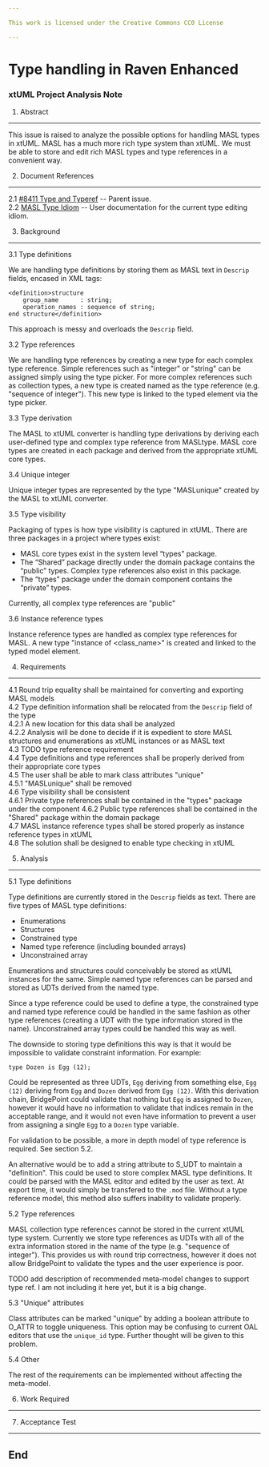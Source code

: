 ```yaml
---

This work is licensed under the Creative Commons CC0 License

---
```


# Type handling in Raven Enhanced
### xtUML Project Analysis Note

1. Abstract
-----------
This issue is raised to analyze the possible options for handling MASL types in
xtUML. MASL has a much more rich type system than xtUML. We must be able to
store and edit rich MASL types and type references in a convenient way.

2. Document References
----------------------
<a id="2.1"></a>2.1 [#8411 Type and Typeref](https://support.onefact.net/issues/8411) -- Parent issue.  
<a id="2.2"></a>2.2 [MASL Type Idiom](https://docs.google.com/document/d/1kw_8nkSnVK5BAyuoLSqf3VF52yNL--vgIJ0cDYZAL2k/edit#) -- User documentation for the current type editing idiom.  

3. Background
-------------

3.1 Type definitions

We are handling type definitions by storing them as MASL text in `Descrip`
fields, encased in XML tags:
```
<definition>structure
    group_name      : string;
    operation_names : sequence of string;
end structure</definition>
```
This approach is messy and overloads the `Descrip` field.

3.2 Type references

We are handling type references by creating a new type for each complex type
reference. Simple references such as "integer" or "string" can be assigned
simply using the type picker. For more complex references such as collection
types, a new type is created named as the type reference (e.g. "sequence of
integer"). This new type is linked to the typed element via the type picker.

3.3 Type derivation

The MASL to xtUML converter is handling type derivations by deriving each
user-defined type and complex type reference from MASLtype. MASL core types are
created in each package and derived from the appropriate xtUML core types.

3.4 Unique integer

Unique integer types are represented by the type "MASLunique" created by the
MASL to xtUML converter.

3.5 Type visibility

Packaging of types is how type visibility is captured in xtUML. There are three
packages in a project where types exist:

* MASL core types exist in the system level “types” package.  
* The “Shared” package directly under the domain package contains the “public”
  types. Complex type references also exist in this package.  
* The “types” package under the domain component contains the “private” types.  

Currently, all complex type references are "public"

3.6 Instance reference types

Instance reference types are handled as complex type references for MASL. A new
type "instance of <class_name>" is created and linked to the typed model
element.

4. Requirements
---------------

4.1 Round trip equality shall be maintained for converting and exporting MASL
models  
4.2 Type definition information shall be relocated from the `Descrip` field of
the type  
4.2.1 A new location for this data shall be analyzed  
4.2.2 Analysis will be done to decide if it is expedient to store MASL
structures and enumerations as xtUML instances or as MASL text  
4.3 TODO type reference requirement  
4.4 Type definitions and type references shall be properly derived from their
appropriate core types  
4.5 The user shall be able to mark class attributes "unique"  
4.5.1 "MASLunique" shall be removed  
4.6 Type visibility shall be consistent  
4.6.1  Private type references shall be contained in the "types" package under the
component
4.6.2  Public type references shall be contained in the "Shared" package within
the domain package  
4.7 MASL instance reference types shall be stored properly as instance reference
types in xtUML  
4.8 The solution shall be designed to enable type checking in xtUML  

5. Analysis
-----------

5.1 Type definitions

Type definitions are currently stored in the `Descrip` fields as text. There are
five types of MASL type definitions:  
* Enumerations
* Structures
* Constrained type
* Named type reference (including bounded arrays)
* Unconstrained array

Enumerations and structures could conceivably be stored as xtUML instances for
the same. Simple named type references can be parsed and stored as UDTs derived
from the named type.

Since a type reference could be used to define a type, the constrained type and
named type reference could be handled in the same fashion as other type
references (creating a UDT with the type information stored in the name).
Unconstrained array types could be handled this way as well.

The downside to storing type definitions this way is that it would be impossible
to validate constraint information. For example:
```
type Dozen is Egg (12);
```
Could be represented as three UDTs, `Egg` deriving from something else, `Egg
(12)` deriving from `Egg` and `Dozen` derived from `Egg (12)`. With this
derivation chain, BridgePoint could validate that nothing but `Egg` is assigned
to `Dozen`, however it would have no information to validate that indices remain
in the acceptable range, and it would not even have information to prevent a
user from assigning a single `Egg` to a `Dozen` type variable.

For validation to be possible, a more in depth model of type reference is
required. See section 5.2.

An alternative would be to add a string attribute to S_UDT to maintain a
"definition". This could be used to store complex MASL type definitions. It
could be parsed with the MASL editor and edited by the user as text. At export
time, it would simply be transfered to the `.mod` file. Without a type reference
model, this method also suffers inability to validate properly.

5.2 Type references

MASL collection type references cannot be stored in the current xtUML type
system. Currently we store type references as UDTs with all of the extra
information stored in the name of the type (e.g. "sequence of integer"). This
provides us with round trip correctness, however it does not allow BridgePoint
to validate the types and the user experience is poor.

TODO add description of recommended meta-model changes to support type ref. I am
not including it here yet, but it is a big change.

5.3 "Unique" attributes

Class attributes can be marked "unique" by adding a boolean attribute to O_ATTR
to toggle uniqueness. This option may be confusing to current OAL editors that
use the `unique_id` type. Further thought will be given to this problem.

5.4 Other

The rest of the requirements can be implemented without affecting the
meta-model.

6. Work Required
----------------

7. Acceptance Test
------------------

End
---

